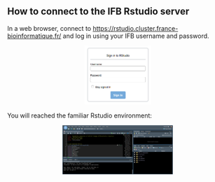 ## How to connect to the IFB Rstudio server

In a web browser, connect to https://rstudio.cluster.france-bioinformatique.fr/ and log in using your IFB username and password.

<p align="center">
<img src="./ressources/Rstudio.png" width="30%">
</p>

You will reached the familiar Rstudio environment:

<p align="center">
<img src="./ressources/RstudioScreen.png" width="50%">
</p>
